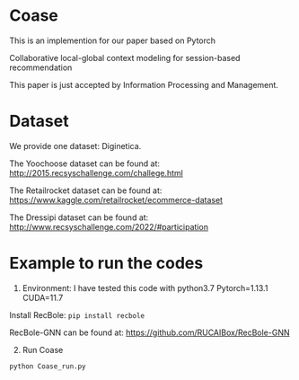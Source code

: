 # Coase
This is an implemention for our paper based on Pytorch

Collaborative local-global context modeling for session-based recommendation

This paper is just accepted by Information Processing and Management.

# Dataset
We provide one dataset: Diginetica. 

The Yoochoose dataset can be found at: http://2015.recsyschallenge.com/challege.html

The Retailrocket dataset can be found at: https://www.kaggle.com/retailrocket/ecommerce-dataset

The Dressipi dataset can be found at: http://www.recsyschallenge.com/2022/#participation

# Example to run the codes
1. Environment: I have tested this code with python3.7 Pytorch=1.13.1 CUDA=11.7

Install RecBole: `pip install recbole`

RecBole-GNN can be found at: https://github.com/RUCAIBox/RecBole-GNN

2. Run Coase

`python Coase_run.py`
